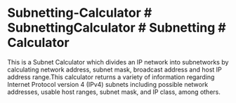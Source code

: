 # Subnetting-Calculator # SubnettingCalculator # Subnetting # Calculator
This is a Subnet Calculator which divides an IP network into subnetworks by calculating network address, subnet mask, broadcast address and host IP address range.This calculator returns a variety of information regarding Internet Protocol version 4 (IPv4)  subnets including possible network addresses, usable host ranges, subnet mask, and IP class, among others.
